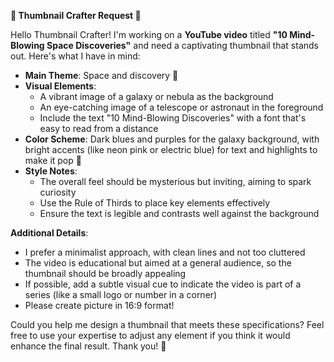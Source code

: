 **🚀 Thumbnail Crafter Request 🚀**

Hello Thumbnail Crafter! I'm working on a **YouTube video** titled **"10 Mind-Blowing Space Discoveries"** and need a captivating thumbnail that stands out. Here's what I have in mind:

- **Main Theme**: Space and discovery 🌌
- **Visual Elements**:
  - A vibrant image of a galaxy or nebula as the background
  - An eye-catching image of a telescope or astronaut in the foreground
  - Include the text "10 Mind-Blowing Discoveries" with a font that's easy to read from a distance
- **Color Scheme**: Dark blues and purples for the galaxy background, with bright accents (like neon pink or electric blue) for text and highlights to make it pop 🎨
- **Style Notes**:
  - The overall feel should be mysterious but inviting, aiming to spark curiosity
  - Use the Rule of Thirds to place key elements effectively
  - Ensure the text is legible and contrasts well against the background

**Additional Details**:
- I prefer a minimalist approach, with clean lines and not too cluttered
- The video is educational but aimed at a general audience, so the thumbnail should be broadly appealing
- If possible, add a subtle visual cue to indicate the video is part of a series (like a small logo or number in a corner)
- Please create picture in 16:9 format!

Could you help me design a thumbnail that meets these specifications? Feel free to use your expertise to adjust any element if you think it would enhance the final result. Thank you! 🙏

